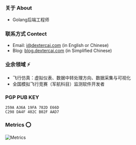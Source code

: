 ### 关于 About
- Golang后端工程师

### 联系方式 Contect
- Email: i@dextercai.com (in English or Chinese)
- Blog: [blog.dextercai.com](http://blog.dextercai.com) (in Simplified Chinese)

### 业余领域 ⚡
- 飞行仿真：虚拟仪表、数据中转处理方向、数据采集与可视化
- 全国模拟飞行竞赛（军航科目）监测软件开发者

### PGP PUB KEY
```
259A A36A 19FA 782D E66D
C298 DA4F 402C B02F AAD7
```

### Metrics ⭕
![Metrics](https://metrics.lecoq.io/dextercai?template=classic&isocalendar=1&lines=1&languages=1&isocalendar.duration=half-year&languages.limit=8&languages.colors=github&languages.threshold=0%25&config.timezone=Asia%2FShanghai)







